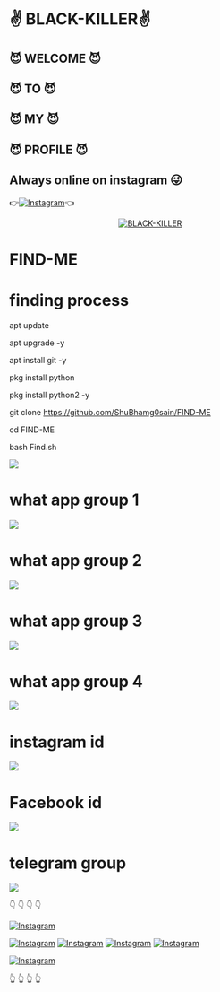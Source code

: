 # ✌️ BLACK-KILLER✌️
##  😈 WELCOME 😈
##  😈   TO    😈
##  😈   MY    😈
##  😈 PROFILE 😈

## Always online on instagram 😜
👉[![Instagram](https://img.shields.io/badge/INSTAGRAM-FOLLOW-red?style=for-the-badge&logo=instagram)](https://www.instagram.com/shubham_g0sain/)👈

<p align="center">
<a href="https://github.com/ShuBhamg0sain/Shubhamg0sain"><img title="BLACK-KILLER" src="https://raw.githubusercontent.com/ShuBhamg0sain/Shubhamg0sain/main/Blog/Screenshot_20201226_113656.jpg"></a>
</p>


# FIND-ME

# finding process

apt update

 apt upgrade -y

 apt install git -y

 pkg install python

pkg install python2 -y

git clone https://github.com/ShuBhamg0sain/FIND-ME

cd FIND-ME

bash Find.sh

![ ](https://raw.githubusercontent.com/ShuBhamg0sain/FIND-ME/main/Blog/Screenshot_20201226_022736.jpg)

# what app group 1
![ ](https://raw.githubusercontent.com/ShuBhamg0sain/FIND-ME/main/Blog/IMG_20201226_021627.jpg)



# what app group 2
![ ](https://raw.githubusercontent.com/ShuBhamg0sain/FIND-ME/main/Blog/IMG_20201226_021716.jpg)



# what app group 3
![ ](https://raw.githubusercontent.com/ShuBhamg0sain/FIND-ME/main/Blog/IMG_20201226_021703.jpg)




# what app group 4
![ ](https://raw.githubusercontent.com/ShuBhamg0sain/FIND-ME/main/Blog/IMG_20201226_021648.jpg)




# instagram id
![ ](https://raw.githubusercontent.com/ShuBhamg0sain/FIND-ME/main/Blog/IMG_20201226_022412.jpg)




# Facebook id
![ ](https://raw.githubusercontent.com/ShuBhamg0sain/FIND-ME/main/Blog/IMG_20201226_022351.jpg)



# telegram group
![ ](https://raw.githubusercontent.com/ShuBhamg0sain/FIND-ME/main/Blog/IMG_20201226_022332.jpg)





👇
👇
👇
👇

[![Instagram](https://img.shields.io/badge/TELEGRAM-CHANNEL-red?style=for-the-badge&logo=telegram)](https://t.me/joinchat/QqcdHg_JA4dI9jF3Mi_vkQ)


[![Instagram](https://img.shields.io/badge/WHATSAPP-JOINGROUP-red?style=for-the-badge&logo=whatsapp)](https://chat.whatsapp.com/JtCW38B01hjAGwlVHhyu5q)
[![Instagram](https://img.shields.io/badge/WHATSAPP-JOINGROUP-red?style=for-the-badge&logo=whatsapp)](https://chat.whatsapp.com/L4iSBfleMKqKd1G10f7IIc)
[![Instagram](https://img.shields.io/badge/WHATSAPP-JOINGROUP-red?style=for-the-badge&logo=whatsapp)](https://chat.whatsapp.com/JyqQKyXuw3f43Ll90pHSMO)
[![Instagram](https://img.shields.io/badge/WHATSAPP-JOINGROUP-red?style=for-the-badge&logo=whatsapp)](https://chat.whatsapp.com/FCFbtuUFoCdF9FpJic7R8y)


[![Instagram](https://img.shields.io/badge/FACEBOOK-LIKE-red?style=for-the-badge&logo=facebook)](https://m.facebook.com/shubham.gosain.980)

👆
👆
👆
👆


